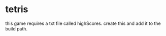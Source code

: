 tetris
======
this game requires a txt file called highScores. create this and add it to the build path. 
